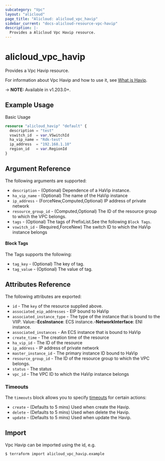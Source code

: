 ```yaml
---
subcategory: "Vpc"
layout: "alicloud"
page_title: "Alicloud: alicloud_vpc_havip"
sidebar_current: "docs-alicloud-resource-vpc-havip"
description: |-
  Provides a Alicloud Vpc Havip resource.
---
```


# alicloud_vpc_havip

Provides a Vpc Havip resource.

For information about Vpc Havip and how to use it, see [What is Havip](https://www.alibabacloud.com/help/en/).

-> **NOTE:** Available in v1.203.0+.

## Example Usage

Basic Usage

```terraform
resource "alicloud_havip" "default" {
  description = "test"
  vswitch_id  = var.VSwitchId
  ha_vip_name = "Rdk-test"
  ip_address  = "192.168.1.10"
  region_id   = var.RegionId
}
```

## Argument Reference

The following arguments are supported:
* `description` - (Optional) Dependence of a HaVip instance.
* `ha_vip_name` - (Optional) The name of the HaVip instance
* `ip_address` - (ForceNew,Computed,Optional) IP address of private network
* `resource_group_id` - (Computed,Optional) The ID of the resource group to which the VPC belongs.
* `tags` - (Optional) The tags of PrefixList.See the following `Block Tags`.
* `vswitch_id` - (Required,ForceNew) The switch ID to which the HaVip instance belongs

#### Block Tags

The Tags supports the following:
* `tag_key` - (Optional) The key of tag.
* `tag_value` - (Optional) The value of tag.



## Attributes Reference

The following attributes are exported:
* `id` - The `key` of the resource supplied above.
* `associated_eip_addresses` - EIP bound to HaVip
* `associated_instance_type` - The type of the instance that is bound to the VIIP. Value:-**EcsInstance**: ECS instance.-**NetworkInterface**: ENI instance.
* `associated_instances` - An ECS instance that is bound to HaVip
* `create_time` - The creation time of the  resource
* `ha_vip_id` - The  ID of the resource
* `ip_address` - IP address of private network
* `master_instance_id` - The primary instance ID bound to HaVip
* `resource_group_id` - The ID of the resource group to which the VPC belongs.
* `status` - The status
* `vpc_id` - The VPC ID to which the HaVip instance belongs

### Timeouts

The `timeouts` block allows you to specify [timeouts](https://www.terraform.io/docs/configuration-0-11/resources.html#timeouts) for certain actions:
* `create` - (Defaults to 5 mins) Used when create the Havip.
* `delete` - (Defaults to 5 mins) Used when delete the Havip.
* `update` - (Defaults to 5 mins) Used when update the Havip.

## Import

Vpc Havip can be imported using the id, e.g.

```shell
$ terraform import alicloud_vpc_havip.example 
```